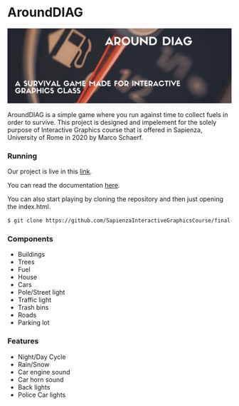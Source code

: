 # AroundDIAG
![AroundDIAG](images/aroundDIAG.png)


AroundDIAG is a simple game where you run against time to collect fuels in order to survive. This project is designed and impelement for the solely purpose of Interactive Graphics course that is offered in Sapienza, University of Rome in 2020 by Marco Schaerf. 

### Running

Our project is live in this [link](https://sapienzainteractivegraphicscourse.github.io/final-project-successors/).

You can read the documentation [here](https://github.com/SapienzaInteractiveGraphicsCourse/final-project-successors/documentation/report.pdf).

You can also start playing by cloning the repository and then just opening the index.html.
```sh
$ git clone https://github.com/SapienzaInteractiveGraphicsCourse/final-project-successors.git
```

### Components
- Buildings
- Trees
- Fuel
- House
- Cars
- Pole/Street light
- Traffic light
- Trash bins
- Roads
- Parking lot

### Features 
- Night/Day Cycle
- Rain/Snow 
- Car engine sound 
- Car horn sound 
- Back lights 
- Police Car lights

